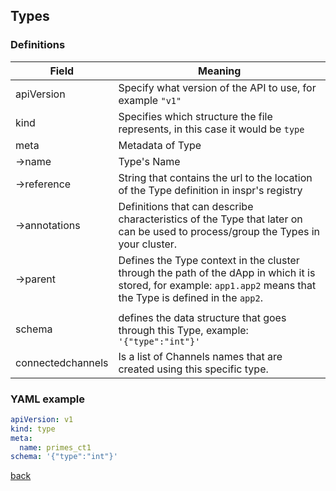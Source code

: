 ## Types 

### Definitions

| Field             | Meaning                                                                                                                                                            |
| ----------------- | ------------------------------------------------------------------------------------------------------------------------------------------------------------------ |
| apiVersion        | Specify what version of the API to use, for example `"v1"`                                                                                                         |
| kind              | Specifies which structure the file represents, in this case it would be `type`                                                                                     |
| meta              | Metadata of Type                                                                                                                                                   |
| &rarr;name        | Type's Name                                                                                                                                                        |
| &rarr;reference   | String that contains the url to the location of the Type definition in inspr's registry                                                                            |
| &rarr;annotations | Definitions that can describe characteristics of the Type that later on can be used to process/group the Types in your cluster.                                    |
| &rarr;parent      | Defines the Type context in the cluster through the path of the dApp in which it is stored, for example: `app1.app2` means that the Type is defined in the `app2`. |
|                   |
| schema            | defines the data structure that goes through this Type, example:  `'{"type":"int"}'`                                                                               |
| connectedchannels | Is a list of Channels names that are created using this specific type.                                                                                             |


### YAML example
```yaml
apiVersion: v1
kind: type
meta:
  name: primes_ct1  
schema: '{"type":"int"}'
```

[back](index.md)
